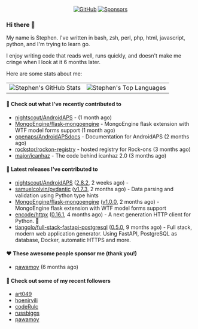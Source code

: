 <p align="center">
    <a href="https://github.com/StephenBrown2"><img src="https://img.shields.io/github/followers/StephenBrown2.svg?label=GitHub&style=social" alt="GitHub"></a>
    <a href="https://github.com/sponsors/StephenBrown2"><img src="https://img.shields.io/badge/Sponsors--_.svg?style=social&logo=github&logoColor=EA4AAA" alt="Sponsors"></a>
</p>

### Hi there 👋

My name is Stephen. I've written in bash, zsh, perl, php, html, javascript, python, and I'm trying to learn go.

I enjoy writing code that reads well, runs quickly, and doesn't make me cringe when I look at it 6 months later.

Here are some stats about me:

|     |     |
| --- | --- |
| ![Stephen's GitHub Stats](https://github-readme-stats.vercel.app/api?username=StephenBrown2&show_icons=true&count_private=true) | ![Stephen's Top Languages](https://github-readme-stats.vercel.app/api/top-langs/?username=StephenBrown2&layout=compact) |

#### 👷 Check out what I've recently contributed to

- [nightscout/AndroidAPS](https://github.com/nightscout/AndroidAPS) -  (1 month ago)
- [MongoEngine/flask-mongoengine](https://github.com/MongoEngine/flask-mongoengine) - MongoEngine flask extension with WTF model forms support (1 month ago)
- [openaps/AndroidAPSdocs](https://github.com/openaps/AndroidAPSdocs) - Documentation for AndroidAPS (2 months ago)
- [rockstor/rockon-registry](https://github.com/rockstor/rockon-registry) - hosted registry for Rock-ons (3 months ago)
- [major/icanhaz](https://github.com/major/icanhaz) - The code behind icanhaz 2.0 (3 months ago)



#### 🔭 Latest releases I've contributed to

- [nightscout/AndroidAPS](https://github.com/nightscout/AndroidAPS) ([2.8.2](https://github.com/nightscout/AndroidAPS/releases/tag/2.8.2), 2 weeks ago) - 
- [samuelcolvin/pydantic](https://github.com/samuelcolvin/pydantic) ([v1.7.3](https://github.com/samuelcolvin/pydantic/releases/tag/v1.7.3), 2 months ago) - Data parsing and validation using Python type hints
- [MongoEngine/flask-mongoengine](https://github.com/MongoEngine/flask-mongoengine) ([v1.0.0](https://github.com/MongoEngine/flask-mongoengine/releases/tag/v1.0.0), 2 months ago) - MongoEngine flask extension with WTF model forms support
- [encode/httpx](https://github.com/encode/httpx) ([0.16.1](https://github.com/encode/httpx/releases/tag/0.16.1), 4 months ago) - A next generation HTTP client for Python. 🦋
- [tiangolo/full-stack-fastapi-postgresql](https://github.com/tiangolo/full-stack-fastapi-postgresql) ([0.5.0](https://github.com/tiangolo/full-stack-fastapi-postgresql/releases/tag/0.5.0), 9 months ago) - Full stack, modern web application generator. Using FastAPI, PostgreSQL as database, Docker, automatic HTTPS and more.

#### ❤️ These awesome people sponsor me (thank you!)

- [pawamoy](https://github.com/pawamoy) (6 months ago)

#### 👯 Check out some of my recent followers

- [art049](https://github.com/art049)
- [hoenirvili](https://github.com/hoenirvili)
- [codeRulc](https://github.com/codeRulc)
- [russbiggs](https://github.com/russbiggs)
- [pawamoy](https://github.com/pawamoy)


